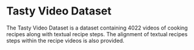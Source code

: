 # Tasty Video Dataset

The Tasty Video Dataset is a dataset containing 4022 videos of cooking recipes along
with textual recipe steps. The alignment of textual recipes steps within the recipe videos
is also provided.
